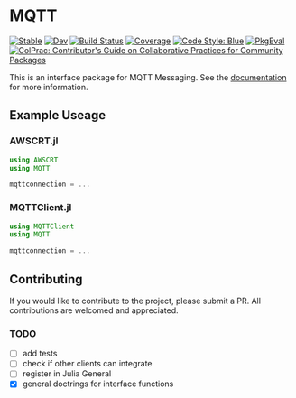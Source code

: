 # MQTT

[![Stable](https://img.shields.io/badge/docs-stable-blue.svg)](https://JuliaMessaging.github.io/MQTT.jl/stable/)
[![Dev](https://img.shields.io/badge/docs-dev-blue.svg)](https://JuliaMessaging.github.io/MQTT.jl/dev/)
[![Build Status](https://github.com/JuliaMessaging/MQTT.jl/actions/workflows/CI.yml/badge.svg?branch=main)](https://github.com/JuliaMessaging/MQTT.jl/actions/workflows/CI.yml?query=branch%3Amain)
[![Coverage](https://codecov.io/gh/JuliaMessaging/MQTT.jl/branch/main/graph/badge.svg)](https://codecov.io/gh/JuliaMessaging/MQTT.jl)
[![Code Style: Blue](https://img.shields.io/badge/code%20style-blue-4495d1.svg)](https://github.com/invenia/BlueStyle)
[![PkgEval](https://JuliaCI.github.io/NanosoldierReports/pkgeval_badges/M/MQTT.svg)](https://JuliaCI.github.io/NanosoldierReports/pkgeval_badges/report.html)
[![ColPrac: Contributor's Guide on Collaborative Practices for Community Packages](https://img.shields.io/badge/ColPrac-Contributor's%20Guide-blueviolet)](https://github.com/SciML/ColPrac)

This is an interface package for MQTT Messaging. See the [documentation](https://JuliaMessaging.github.io/MQTT.jl) for more information.

## Example Useage

### AWSCRT.jl

```julia
using AWSCRT
using MQTT

mqttconnection = ...
```

### MQTTClient.jl

```julia
using MQTTClient
using MQTT

mqttconnection = ...
```

## Contributing

If you would like to contribute to the project, please submit a PR. All contributions are welcomed and appreciated.

### TODO

- [ ] add tests
- [ ] check if other clients can integrate
- [ ] register in Julia General
- [x] general doctrings for interface functions